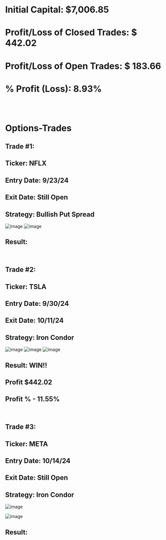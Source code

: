 # Initial Capital: $7,006.85
# Profit/Loss of Closed Trades: $ 442.02
# Profit/Loss of Open Trades: $ 183.66
# % Profit (Loss): 8.93%

<br>
<br>

# Options-Trades

## Trade #1: 
## Ticker: NFLX
## Entry Date: 9/23/24
## Exit Date: Still Open
## Strategy: Bullish Put Spread

![image](https://github.com/user-attachments/assets/ae74f980-8231-4557-8514-c2f13368a982)
![image](https://github.com/user-attachments/assets/9eadd58e-c9a1-4e39-89c3-d4319afc9d16)

## Result: 

<br>

## Trade #2: 
## Ticker: TSLA
## Entry Date: 9/30/24
## Exit Date: 10/11/24
## Strategy: Iron Condor

![image](https://github.com/user-attachments/assets/a382446b-e17c-4fdc-8564-699f2de75254)
![image](https://github.com/user-attachments/assets/e490c5e9-6872-45bd-be58-274eca1dddbb)
![image](https://github.com/user-attachments/assets/1437cb12-a80c-400b-a3bb-22b7cc1967d4)


## Result: WIN!!
##         Profit $442.02  
##         Profit % - 11.55%  

<br>

## Trade #3: 
## Ticker: META
## Entry Date: 10/14/24
## Exit Date: Still Open
## Strategy: Iron Condor

![image](https://github.com/user-attachments/assets/8633e369-6eeb-46a2-bcf5-b36613faed37)

![image](https://github.com/user-attachments/assets/b29d1ec8-1385-484e-91c2-b72ea70d0e3c)

## Result: 
